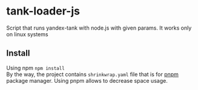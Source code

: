# tank-loader-js
Script that runs yandex-tank with node.js with given params. It works only on linux systems

## Install
Using npm
```npm install```  
By the way, the project contains `shrinkwrap.yaml` file that is for [pnpm](https://github.com/pnpm/pnpm) package manager. Using pnpm allows to decrease space usage.